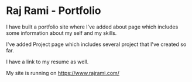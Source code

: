 # Raj Rami - Portfolio
<p> I have built a portfolio site where I've added about page which includes some information about my self and my skills.</p>
<p> I've added Project page which includes several project that I've created so far.</p>
<p> I have a link to my resume as well.</p>
<p>My site is running on <a href="https://www.rajrami.com/" target="_blank">https://www.rajrami.com/</a></p>
